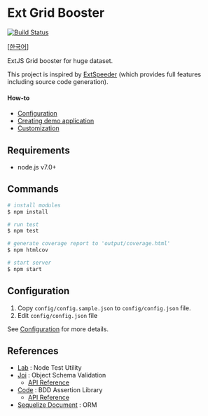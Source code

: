 # Ext Grid Booster

[![Build Status](https://travis-ci.org/lechuckroh/ext-grid-booster.svg?branch=master)](https://travis-ci.org/lechuckroh/ext-grid-booster)

[[한국어](README_ko.md)]

ExtJS Grid booster for huge dataset.

This project is inspired by [ExtSpeeder](http://www.extspeeder.com/) (which provides full features including source code generation).

#### How-to
* [Configuration](docs/configuration.md)
* [Creating demo application](docs/demoapp.md)
* [Customization](docs/customization.md)

## Requirements
* node.js v7.0+

## Commands

```bash
# install modules
$ npm install

# run test
$ npm test

# generate coverage report to 'output/coverage.html'
$ npm htmlcov

# start server
$ npm start
```

## Configuration
1. Copy `config/config.sample.json` to `config/config.json` file.
2. Edit `config/config.json` file

See [Configuration](docs/configuration.md) for more details.

## References
* [Lab](https://github.com/hapijs/lab) : Node Test Utility
* [Joi](https://github.com/hapijs/joi) : Object Schema Validation
    * [API Reference](https://github.com/hapijs/joi/blob/master/API.md)
* [Code](https://github.com/hapijs/code) : BDD Assertion Library
    * [API Reference](https://github.com/hapijs/code/blob/master/API.md)
* [Sequelize Document](http://docs.sequelizejs.com/en/latest/) : ORM
